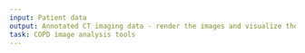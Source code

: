 ```yaml
---
input: Patient data
output: Annotated CT imaging data - render the images and visualize the anatomical structures using our cloud-based system, perform machine learning analysis on the images, and identify the anatomical aberrations associated with the genetic and phenotypic variations extracted by machine-learning models.
task: COPD image analysis tools
---
```

